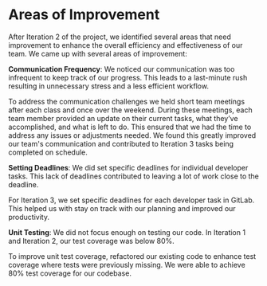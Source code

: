 # Areas of Improvement

After Iteration 2 of the project, we identified several areas that need improvement to enhance the overall efficiency and effectiveness of our team. We came up with several areas of improvement:

**Communication Frequency**: We noticed our communication was too infrequent to keep track of our progress. This leads to a last-minute rush resulting in unnecessary stress and a less efficient workflow.

To address the communication challenges we held short team meetings after each class and once over the weekend. During these meetings, each team member provided an update on their current tasks, what they’ve accomplished, and what is left to do. This ensured that we had the time to address any issues or adjustments needed. We found this greatly improved our team's communication and contributed to Iteration 3 tasks being completed on schedule.

**Setting Deadlines**: We did set specific deadlines for individual developer tasks. This lack of deadlines contributed to leaving a lot of work close to the deadline.

For Iteration 3, we set specific deadlines for each developer task in GitLab. This helped us with stay on track with our planning and improved our productivity.

**Unit Testing**: We did not focus enough on testing our code. In Iteration 1 and Iteration 2, our test coverage was below 80%.

To improve unit test coverage, refactored our existing code to enhance test coverage where tests were previously missing. We were able to achieve 80% test coverage for our codebase.